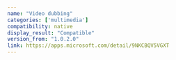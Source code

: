 ```yaml
---
name: "Video dubbing"
categories: ['multimedia']
compatibility: native
display_result: "Compatible"
version_from: "1.0.2.0"
link: https://apps.microsoft.com/detail/9NKCBQV5VGXT
---
```

